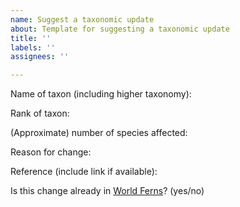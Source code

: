 ```yaml
---
name: Suggest a taxonomic update
about: Template for suggesting a taxonomic update
title: ''
labels: ''
assignees: ''

---
```


Name of taxon (including higher taxonomy):

Rank of taxon:

(Approximate) number of species affected:

Reason for change:

Reference (include link if available):

Is this change already in [World Ferns](https://www.worldplants.de/world-ferns/ferns-and-lycophytes-list)? (yes/no)
